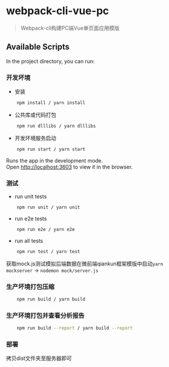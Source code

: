 # webpack-cli-vue-pc
> Webpack-cli构建PC端Vue单页面应用模版

## Available Scripts
In the project directory, you can run:

### 开发坏境
* 安装 
```sh
    npm install / yarn install
``` 
* 公共库或代码打包
```sh
    npm run dlllibs / yarn dlllibs
``` 
* 开发环境服务启动
```sh
    npm run start / yarn start
```

Runs the app in the development mode.<br>
Open [http://localhost:3603](http://localhost:3603) to view it in the browser.

### 测试
* run unit tests
```sh
    npm run unit / yarn unit
```
* run e2e tests
```sh
    npm run e2e / yarn e2e
```
* run all tests
```sh
    npm run test / yarn test
```

获取mock.js测试模拟后端数据在微前端qiankun框架模版中启动`yarn mockserver` -> `nodemon mock/server.js`

### 生产坏境打包压缩
```sh
    npm run build / yarn build
``` 

### 生产环境打包并查看分析报告
```sh
    npm run build --report / yarn build --report
```

### 部署
拷贝dist文件夹至服务器即可
